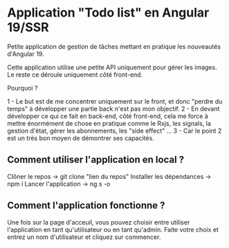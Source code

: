 # Application "Todo list" en Angular 19/SSR 

Petite application de gestion de tâches mettant en pratique les nouveautés d'Angular 19.

Cette application utilise une petite API uniquement pour gérer les images. Le reste ce déroule uniquement côté front-end. 

Pourquoi ?

1 - Le but est de me concentrer uniquement sur le front, et donc "perdre du temps" à développer une partie back n'est pas mon objectif.
2 - En devant développer ce qui ce fait en back-end, côté front-end, cela me force à mettre énormément de chose en pratique comme le Rxjs, les signals, la gestion d'état, gérer les abonnements, les "side effect" ...
3 - Car le point 2 est un très bon moyen de démontrer ses capacités.

## Comment utiliser l'application en local ?

Clôner le repos -> git clone "lien du repos"
Installer les dépendances -> npm i 
Lancer l'application -> ng s -o 

## Comment l'application fonctionne ?

Une fois sur la page d'acceuil, vous pouvez choisir entre utiliser l'application en tant qu'utilisateur ou en tant qu'admin. 
Faite votre choix et entrez un nom d'utilisateur et cliquez sur commencer.

